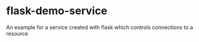 # flask-demo-service
An example for a service created with flask which controls connections to a resource
